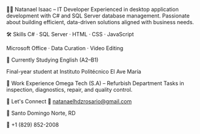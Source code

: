👨‍💻 Natanael Isaac – IT Developer
Experienced in desktop application development with C# and SQL Server database management. Passionate about building efficient, data-driven solutions aligned with business needs.

🛠️ Skills
C# · SQL Server · HTML · CSS · JavaScript

Microsoft Office · Data Curation · Video Editing

🌱 Currently
Studying English (A2–B1)

Final-year student at Instituto Politécnico El Ave María

💼 Work Experience
Omega Tech (S.A) – Refurbish Department
Tasks in inspection, diagnostics, repair, and quality control.

🤝 Let's Connect
📧 natanaelhdzrosario@gmail.com

📍 Santo Domingo Norte, RD

📱 +1 (829) 852-2008

